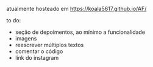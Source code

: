 atualmente hosteado em https://koala5617.github.io/AF/

to do:
- seção de depoimentos, ao mínimo a funcionalidade
- imagens
- reescrever múltiplos textos
- comentar o código
- link do instagram
